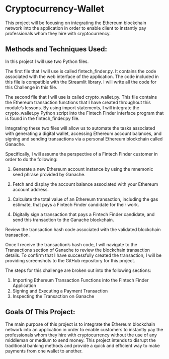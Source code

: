 # Cryptocurrency-Wallet

This project will be focusing on integrating the Ethereum blockchain network into the application in order to enable client to instantly pay professionals whom they hire with cryptocurrency.


## Methods and Techniques Used:

In this project I will use two Python files.

The first file that I will use is called fintech_finder.py. It contains the code associated with the web interface of the application. The code included in this file is compatible with the Streamlit library. I will write all the code for this Challenge in this file.

The second file that I will use is called crypto_wallet.py. This file contains the Ethereum transaction functions that I have created throughout this module’s lessons. By using import statements, I will integrate the crypto_wallet.py Python script into the Fintech Finder interface program that is found in the fintech_finder.py file.

Integrating these two files will allow us to automate the tasks associated with generating a digital wallet, accessing Ethereum account balances, and signing and sending transactions via a personal Ethereum blockchain called Ganache.

Specifically, I will assume the perspective of a Fintech Finder customer in order to do the following:

1. Generate a new Ethereum account instance by using the mnemonic seed phrase provided by Ganache.

2. Fetch and display the account balance associated with your Ethereum account address.

3. Calculate the total value of an Ethereum transaction, including the gas estimate, that pays a Fintech Finder candidate for their work.

4. Digitally sign a transaction that pays a Fintech Finder candidate, and send this transaction to the Ganache blockchain.


Review the transaction hash code associated with the validated blockchain transaction.


Once I receive the transaction’s hash code, I will navigate to the Transactions section of Ganache to review the blockchain transaction details. To confirm that I have successfully created the transaction, I will be providing screenshots to the GitHub repository for this project.

The steps for this challenge are broken out into the following sections:

1. Importing Ethereum Transaction Functions into the Fintech Finder Application
2. Signing and Executing a Payment Transaction
3. Inspecting the Transaction on Ganache


## Goals Of This Project: 

The main purpose of this project is to integrate the Ethereum blockchain network into an application in order to enable customers to instantly pay the professionals whom they hire with cryptocurrency without the use of any middleman or medium to send money. This project intends to disrupt the traditional banking methods and provide a quick and efficient way to make payments from one wallet to another.
